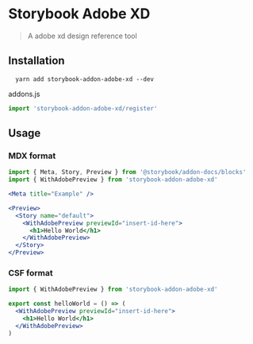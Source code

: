 # Storybook Adobe XD

> A adobe xd design reference tool

## Installation

```
  yarn add storybook-addon-adobe-xd --dev
```

addons.js

```js
import 'storybook-addon-adobe-xd/register'
```

## Usage

### MDX format

```jsx
import { Meta, Story, Preview } from '@storybook/addon-docs/blocks'
import { WithAdobePreview } from 'storybook-addon-adobe-xd'

<Meta title="Example" />

<Preview>
  <Story name="default">
    <WithAdobePreview previewId="insert-id-here">
      <h1>Hello World</h1>
    </WithAdobePreview>
  </Story>
</Preview>
```

### CSF format

```jsx
import { WithAdobePreview } from 'storybook-addon-adobe-xd'

export const helloWorld = () => (
  <WithAdobePreview previewId="insert-id-here">
    <h1>Hello World</h1>
  </WithAdobePreview>
)
```

